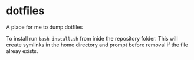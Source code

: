 # dotfiles
A place for me to dump dotfiles 

To install run `bash install.sh` from inide the repository folder. This will create symlinks in the home directory and prompt before removal if the file alreay exists.
